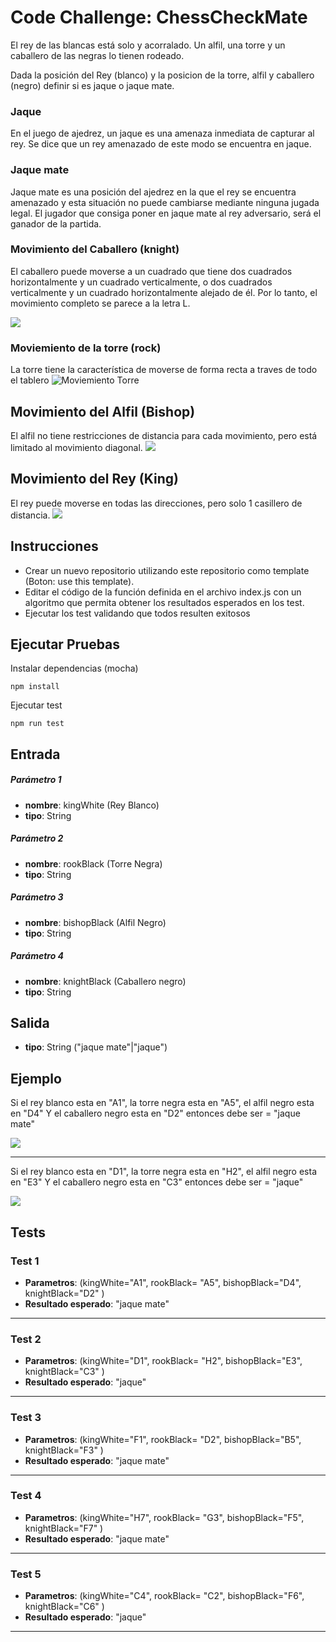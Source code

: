 # Code Challenge: ChessCheckMate

El rey de las blancas está solo y acorralado. Un alfil, una torre y un caballero de las negras lo tienen rodeado.

Dada la posición del Rey (blanco) y la posicion de la torre, alfil y caballero (negro) definir si es jaque o jaque mate.

### Jaque

En el juego de ajedrez, un jaque es una amenaza inmediata de capturar al rey. Se dice que un rey amenazado de este modo se encuentra en jaque.

### Jaque mate

Jaque mate es una posición del ajedrez en la que el rey se encuentra amenazado y esta situación no puede cambiarse mediante ninguna jugada legal. El jugador que consiga poner en jaque mate al rey adversario, será el ganador de la partida.

### Movimiento del Caballero (knight)
El caballero puede moverse a un cuadrado que tiene dos cuadrados 
horizontalmente y un cuadrado verticalmente, o dos cuadrados verticalmente 
y un cuadrado horizontalmente alejado de él. Por lo tanto, el movimiento 
completo se parece a la letra L. 

![](https://firebasestorage.googleapis.com/v0/b/fullstack-extraordinary.appspot.com/o/TheCodeChallenge%2Fchessknight.jpg?alt=media&token=5e8d20d4-fb22-497a-bf39-919f1412ea46)

### Moviemiento de la torre (rock)
La torre tiene la característica de moverse de forma recta a traves de todo el tablero
![Moviemiento Torre](https://firebasestorage.googleapis.com/v0/b/fullstack-extraordinary.appspot.com/o/TheCodeChallenge%2Fmovimiento_de_torre_ajedrez.png?alt=media&token=14261bcc-f992-4c6a-8d16-5332f3a49c53)

## Movimiento del Alfil (Bishop)
El alfil no tiene restricciones de distancia para cada movimiento, pero está limitado al movimiento diagonal. 
![](https://firebasestorage.googleapis.com/v0/b/fullstack-extraordinary.appspot.com/o/TheCodeChallenge%2Fbishop.jpg?alt=media&token=260667ac-a778-4135-9a16-a6c1e19f57c4)


## Movimiento del Rey (King)
El rey puede moverse en todas las direcciones, pero solo 1 casillero de distancia.
![](https://firebasestorage.googleapis.com/v0/b/fullstack-extraordinary.appspot.com/o/TheCodeChallenge%2Fmovimiento_de_rey_ajedrez.png?alt=media&token=bcfeebda-8f55-4f86-bbb8-8f94cd715e6a)

## Instrucciones
- Crear un nuevo repositorio utilizando este repositorio como template (Boton: use this template).
- Editar el código de la función definida en el archivo index.js con un algoritmo que permita obtener los resultados esperados en los test.
- Ejecutar los test validando que todos resulten exitosos

## Ejecutar Pruebas

Instalar dependencias (mocha)
```
npm install
```

Ejecutar test
```
npm run test
```
## Entrada

##### Parámetro 1
- **nombre**: kingWhite (Rey Blanco)
- **tipo**: String

##### Parámetro 2
- **nombre**: rookBlack (Torre Negra)
- **tipo**: String

##### Parámetro 3
- **nombre**: bishopBlack (Alfil Negro)
- **tipo**: String

##### Parámetro 4
- **nombre**: knightBlack (Caballero negro)
- **tipo**: String

## Salida

- **tipo**: String ("jaque mate"|"jaque")

## Ejemplo
Si el rey blanco esta en "A1", la torre negra esta en "A5", 
el alfil negro esta en "D4" Y el caballero negro esta en "D2" 
entonces debe ser = "jaque mate" 

![](https://firebasestorage.googleapis.com/v0/b/fullstack-extraordinary.appspot.com/o/TheCodeChallenge%2FJaqueMate-1.png?alt=media&token=b843daa8-ab3f-4137-a62b-13c50d899bc1)

---
Si el rey blanco esta en "D1", la torre negra esta en "H2", 
el alfil negro esta en "E3" Y el caballero negro esta en "C3" 
entonces debe ser = "jaque"  

![](https://firebasestorage.googleapis.com/v0/b/fullstack-extraordinary.appspot.com/o/TheCodeChallenge%2FJaqueMate-2.png?alt=media&token=2e466d89-85b6-4062-bebf-2eec4cab4ba6)

## Tests

### Test 1  

- **Parametros**: (kingWhite="A1", rookBlack= "A5", bishopBlack="D4", knightBlack="D2" )
- **Resultado esperado**: "jaque mate"
---
### Test 2  

- **Parametros**: (kingWhite="D1", rookBlack= "H2", bishopBlack="E3", knightBlack="C3" )
- **Resultado esperado**: "jaque"
---
### Test 3  

- **Parametros**: (kingWhite="F1", rookBlack= "D2", bishopBlack="B5", knightBlack="F3" )
- **Resultado esperado**: "jaque mate"
---
### Test 4

- **Parametros**: (kingWhite="H7", rookBlack= "G3", bishopBlack="F5", knightBlack="F7" )
- **Resultado esperado**: "jaque mate"
---
### Test 5

- **Parametros**: (kingWhite="C4", rookBlack= "C2", bishopBlack="F6", knightBlack="C6" )
- **Resultado esperado**: "jaque"
---


